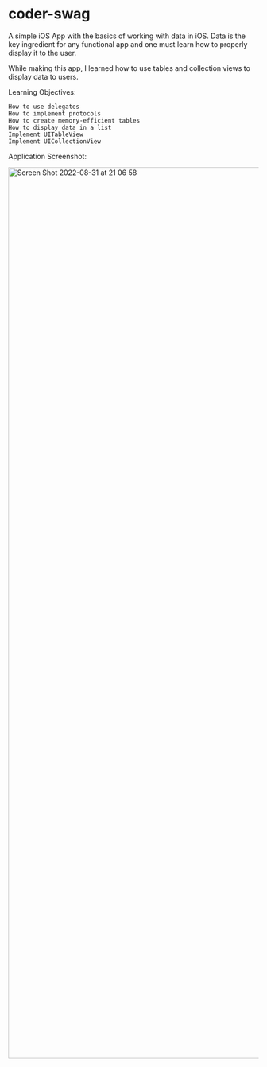 # coder-swag
A simple iOS App with the basics of working with data in iOS. Data is the key ingredient for any functional app and one must learn how to properly display it to the user. 

While making this app, I learned how to use tables and collection views to display data to users.

Learning Objectives:

    How to use delegates
    How to implement protocols
    How to create memory-efficient tables
    How to display data in a list
    Implement UITableView
    Implement UICollectionView


Application Screenshot:

<img width="1792" alt="Screen Shot 2022-08-31 at 21 06 58" src="https://user-images.githubusercontent.com/89905543/187738291-276d56f8-5753-45d2-8cce-8322ff862205.png">
